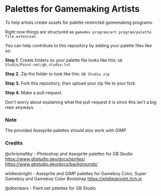 # Palettes for Gamemaking Artists
To help artists create assets for palette-restricted gamemaking programs.

Right now things are structured as `gamedev program/art program/palette file.extension`

You can help contribute to this repository by adding your palette files like so:

**Step 1.** Create folders so your palette file looks like this: ``GB Studio/Paint.net/gb_studio.txt``

**Step 2.** Zip the folder to look like this: ``GB Studio.zip`` 

**Step 3.** Fork this repository, then upload your zip file to your fork.

**Step 4.** Make a pull-request.

Don't worry about explaining what the pull-request it is since this isn't a big repo anyways.

### Note

The provided Asesprite palettes should also work with GIMP.

### Credits

@chrismaltby - Photoshop and Asesprite palettes for GB Studio
https://www.gbstudio.dev/docs/sprites/
https://www.gbstudio.dev/docs/backgrounds/

wildleoknight - Asesprite and GIMP palettes for Gameboy Color, Super Gameboy and Gameboy Color Bootstrap
https://wildleoknight.itch.io

@deertears - Paint.net palettes for GB Studio
